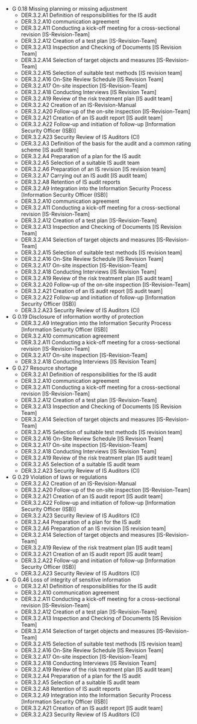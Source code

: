 * G 0.18 Missing planning or missing adjustment
  * DER.3.2.A1 Definition of responsibilities for the IS audit
  * DER.3.2.A10 communication agreement
  * DER.3.2.A11 Conducting a kick-off meeting for a cross-sectional revision [IS-Revision-Team]
  * DER.3.2.A12 Creation of a test plan [IS-Revision-Team]
  * DER.3.2.A13 Inspection and Checking of Documents [IS Revision Team]
  * DER.3.2.A14 Selection of target objects and measures [IS-Revision-Team]
  * DER.3.2.A15 Selection of suitable test methods [IS revision team]
  * DER.3.2.A16 On-Site Review Schedule [IS Revision Team]
  * DER.3.2.A17 On-site inspection [IS-Revision-Team]
  * DER.3.2.A18 Conducting Interviews [IS Revision Team]
  * DER.3.2.A19 Review of the risk treatment plan [IS audit team]
  * DER.3.2.A2 Creation of an IS-Revision-Manual
  * DER.3.2.A20 Follow-up of the on-site inspection [IS-Revision-Team]
  * DER.3.2.A21 Creation of an IS audit report [IS audit team]
  * DER.3.2.A22 Follow-up and initiation of follow-up [Information Security Officer (ISB)]
  * DER.3.2.A23 Security Review of IS Auditors (CI)
  * DER.3.2.A3 Definition of the basis for the audit and a common rating scheme [IS audit team]
  * DER.3.2.A4 Preparation of a plan for the IS audit
  * DER.3.2.A5 Selection of a suitable IS audit team
  * DER.3.2.A6 Preparation of an IS revision [IS revision team]
  * DER.3.2.A7 Carrying out an IS audit [IS audit team]
  * DER.3.2.A8 Retention of IS audit reports
  * DER.3.2.A9 Integration into the Information Security Process [Information Security Officer (ISB)]
  * DER.3.2.A10 communication agreement
  * DER.3.2.A11 Conducting a kick-off meeting for a cross-sectional revision [IS-Revision-Team]
  * DER.3.2.A12 Creation of a test plan [IS-Revision-Team]
  * DER.3.2.A13 Inspection and Checking of Documents [IS Revision Team]
  * DER.3.2.A14 Selection of target objects and measures [IS-Revision-Team]
  * DER.3.2.A15 Selection of suitable test methods [IS revision team]
  * DER.3.2.A16 On-Site Review Schedule [IS Revision Team]
  * DER.3.2.A17 On-site inspection [IS-Revision-Team]
  * DER.3.2.A18 Conducting Interviews [IS Revision Team]
  * DER.3.2.A19 Review of the risk treatment plan [IS audit team]
  * DER.3.2.A20 Follow-up of the on-site inspection [IS-Revision-Team]
  * DER.3.2.A21 Creation of an IS audit report [IS audit team]
  * DER.3.2.A22 Follow-up and initiation of follow-up [Information Security Officer (ISB)]
  * DER.3.2.A23 Security Review of IS Auditors (CI)
* G 0.19 Disclosure of information worthy of protection
  * DER.3.2.A9 Integration into the Information Security Process [Information Security Officer (ISB)]
  * DER.3.2.A10 communication agreement
  * DER.3.2.A11 Conducting a kick-off meeting for a cross-sectional revision [IS-Revision-Team]
  * DER.3.2.A17 On-site inspection [IS-Revision-Team]
  * DER.3.2.A18 Conducting Interviews [IS Revision Team]
* G 0.27 Resource shortage
  * DER.3.2.A1 Definition of responsibilities for the IS audit
  * DER.3.2.A10 communication agreement
  * DER.3.2.A11 Conducting a kick-off meeting for a cross-sectional revision [IS-Revision-Team]
  * DER.3.2.A12 Creation of a test plan [IS-Revision-Team]
  * DER.3.2.A13 Inspection and Checking of Documents [IS Revision Team]
  * DER.3.2.A14 Selection of target objects and measures [IS-Revision-Team]
  * DER.3.2.A15 Selection of suitable test methods [IS revision team]
  * DER.3.2.A16 On-Site Review Schedule [IS Revision Team]
  * DER.3.2.A17 On-site inspection [IS-Revision-Team]
  * DER.3.2.A18 Conducting Interviews [IS Revision Team]
  * DER.3.2.A19 Review of the risk treatment plan [IS audit team]
  * DER.3.2.A5 Selection of a suitable IS audit team
  * DER.3.2.A23 Security Review of IS Auditors (CI)
* G 0.29 Violation of laws or regulations
  * DER.3.2.A2 Creation of an IS-Revision-Manual
  * DER.3.2.A20 Follow-up of the on-site inspection [IS-Revision-Team]
  * DER.3.2.A21 Creation of an IS audit report [IS audit team]
  * DER.3.2.A22 Follow-up and initiation of follow-up [Information Security Officer (ISB)]
  * DER.3.2.A23 Security Review of IS Auditors (CI)
  * DER.3.2.A4 Preparation of a plan for the IS audit
  * DER.3.2.A6 Preparation of an IS revision [IS revision team]
  * DER.3.2.A14 Selection of target objects and measures [IS-Revision-Team]
  * DER.3.2.A19 Review of the risk treatment plan [IS audit team]
  * DER.3.2.A21 Creation of an IS audit report [IS audit team]
  * DER.3.2.A22 Follow-up and initiation of follow-up [Information Security Officer (ISB)]
  * DER.3.2.A23 Security Review of IS Auditors (CI)
* G 0.46 Loss of integrity of sensitive information
  * DER.3.2.A1 Definition of responsibilities for the IS audit
  * DER.3.2.A10 communication agreement
  * DER.3.2.A11 Conducting a kick-off meeting for a cross-sectional revision [IS-Revision-Team]
  * DER.3.2.A12 Creation of a test plan [IS-Revision-Team]
  * DER.3.2.A13 Inspection and Checking of Documents [IS Revision Team]
  * DER.3.2.A14 Selection of target objects and measures [IS-Revision-Team]
  * DER.3.2.A15 Selection of suitable test methods [IS revision team]
  * DER.3.2.A16 On-Site Review Schedule [IS Revision Team]
  * DER.3.2.A17 On-site inspection [IS-Revision-Team]
  * DER.3.2.A18 Conducting Interviews [IS Revision Team]
  * DER.3.2.A19 Review of the risk treatment plan [IS audit team]
  * DER.3.2.A4 Preparation of a plan for the IS audit
  * DER.3.2.A5 Selection of a suitable IS audit team
  * DER.3.2.A8 Retention of IS audit reports
  * DER.3.2.A9 Integration into the Information Security Process [Information Security Officer (ISB)]
  * DER.3.2.A21 Creation of an IS audit report [IS audit team]
  * DER.3.2.A23 Security Review of IS Auditors (CI)
